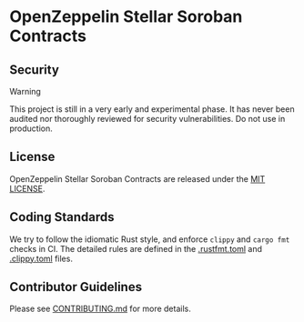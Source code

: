 # OpenZeppelin Stellar Soroban Contracts


## Security

> [!Warning]
> This project is still in a very early and experimental phase. It has never been audited nor thoroughly reviewed for security vulnerabilities. Do not use in production.


## License

OpenZeppelin Stellar Soroban Contracts are released under the [MIT LICENSE](LICENSE).


## Coding Standards

We try to follow the idiomatic Rust style, and enforce `clippy` and `cargo fmt` checks in CI.
The detailed rules are defined in the [.rustfmt.toml](./rustfmt.toml) and [.clippy.toml](./clippy.toml) files.

## Contributor Guidelines
Please see [CONTRIBUTING.md](./CONTRIBUTING.md) for more details.
